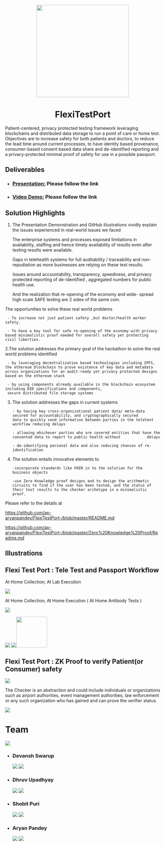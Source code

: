 <p align="center">
  <img width="300"  src="images/FlexiTestPort logo.png">
  <h1 align= "center">FlexiTestPort</h1>
</p>
Patient-centered, privacy protected testing framework leveraging blockchains and distributed data storage to run a point of care or home test. Objectives are to increase safety for both patients and doctors, to reduce the lead time around current processes, to have identity based provenance, consumer-based consent based data share and de-identified reporting and a privacy-protected minimal proof of safety for use in a possible passport.

## Deliverables

* ### [Presentation:](https://www.canva.com/design/DAD--ZVvMDg/6tr7aKTSek-Ovs1qBurYqA/view?utm_content=DAD--ZVvMDg&utm_campaign=designshare&utm_medium=link&utm_source=publishsharelink) Please follow the link
* ### [Video Demo:](https://www.youtube.com/watch?v=-kfvbV-x6b8&feature=youtu.be) Please follow the link


## Solution Highlights  


1. The Presentation Demonstration and GitHub illustrations vividly explain the issues experienced in real-world issues we faced

     The enterprise systems and processes exposed limitations in availability, staffing and hence timely availability of
     results even after testing results were available.

     Gaps in telehealth systems for full auditability / traceability and non-repudiation as more businesses are relying on
     these test results.
  
     Issues around accountability, transparency, speediness, and privacy protected reporting of de-identified , aggregated
     numbers for public health use.
  
     And the realization that re-opening of the economy and wide- spread high scale SAFE testing are 2 sides of the same coin.

 The opportunities to solve these real world problems
    
     - To increase not just patient safety ,but doctor/health worker safety.

     - To have a key tool for safe re-opening of the economy with privacy based minimalistic proof needed for overall safety yet protecting civil liberties.

2.The solution addresses the primary goal of the hackathon to solve the real world problems identified 

     - by leveraging decentralization based technologies including IPFS, the ethereum blockchain to prove existence of key data and metadata across organizations for an audit-ready yet privacy protected designs based on the ethereum stack 

     - by using components already available in the blockchain ecosystem including DID specifications and components, 
     secure distributed file storage systems

3. The solution addresses the gaps in current systems

       - by having key cross-organizational patient data/ meta-data secured for accountability, and cryptographically secured          data to quickly send information between parties in the teletext workflow reducing delays

       - allowing whichever parties who are covered entities that have the consented data to report to public health without            delays
    
       - de-identifying personal data and also reducing chances of re-identification 

4. The solution entails innovative elements to 

       -incorporate standards like FHIR in to the solution for the business objects

       -use Zero Knowledge proof designs and to design the arithmetic circuits to find if the user has been tested, and the status of their test results to the checker archetype in a minimalistic proof.

Please refer to the details at 

https://github.com/ap-aryanpandey/FlexiTestPort-/blob/master/README.md

https://github.com/ap-aryanpandey/FlexiTestPort-/blob/master/Zero%20Knowledge%20Proof/Readme.md

## Illustrations


## Flexi Test Port : Tele Test and Passport Workflow

At Home Collection; At Lab Execution

<img src="images/Patient-Doctor.png">

At Home Collection; At Home Execution ( At Home Antibody Tests )

<img src="images/how_it_works.png">

<img src="Zero Knowledge Proof/images/ipfs.png"> <img src="Zero Knowledge Proof/images/json.png"><img src="Zero Knowledge Proof/images/fire.png" width="100">



## Flexi Test Port :  ZK Proof to verify Patient(or Consumer) safety
 
 <img src="Zero Knowledge Proof/images/covid.png">

The Checker is an abstraction and could include individuals or organizations such as  airport authorities, event management authorities, law enforcement or any such organization who has gained and can prove the verifier status.

<img src="Zero Knowledge Proof/images/zkpIMP.PNG">



# Team
<img src="images/FlexiTestPort.png">

 * ### Devansh Swarup 
   [<img src="images/linkedin.png">](https://in.linkedin.com/in/devansh-swarup-85436554)     [<img src="images/github.png">](https://github.com/devansh2712)
 * ### Dhruv Upadhyay
   [<img src="images/linkedin.png">](https://www.linkedin.com/in/intmanear/)     [<img src="images/github.png">](https://github.com/IntManear)
 * ### Shobit Puri 
   [<img src="images/linkedin.png">](https://www.linkedin.com/in/shobit-puri-3b30bb18b/)     [<img src="images/github.png">](https://github.com/ScarletSpidey)
* ### Aryan Pandey 
   [<img src="images/linkedin.png">](https://www.linkedin.com/in/aryan-pandey/)     [<img src="images/github.png">](https://github.com/ap-aryanpandey)


